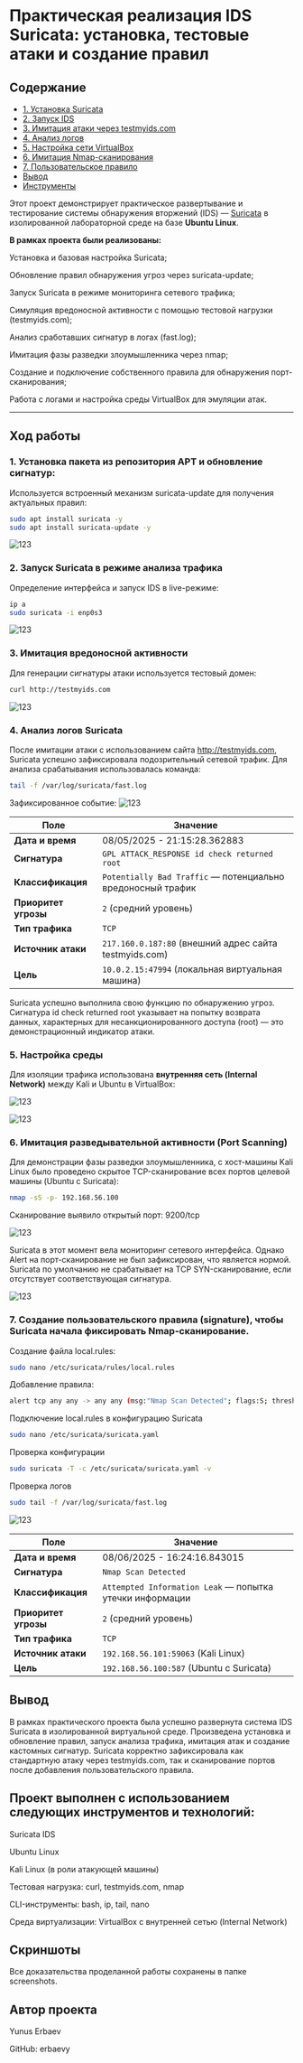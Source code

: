 # Практическая реализация IDS Suricata: установка, тестовые атаки и создание правил

## Содержание

- [1. Установка Suricata](#1-установка-пакета-из-репозитория-apt-и-обновление-сигнатур)
- [2. Запуск IDS](#2-запуск-suricata-в-режиме-анализа-трафика)
- [3. Имитация атаки через testmyids.com](#3-имитация-вредоносной-активности)
- [4. Анализ логов](#4-анализ-логов-suricata)
- [5. Настройка сети VirtualBox](#5-настройка-среды)
- [6. Имитация Nmap-сканирования](#6-имитация-разведывательной-активности-port-scanning)
- [7. Пользовательское правило](#7-Создание-пользовательского-правила-(signature)-чтобы-Suricata-начала-фиксировать-Nmap-сканирование)
- [Вывод](#вывод)
- [Инструменты](#проект-выполнен-с-использованием-следующих-инструментов-и-технологий)


Этот проект демонстрирует практическое развертывание и тестирование системы обнаружения вторжений (IDS) — [Suricata](https://suricata.io) в изолированной лабораторной среде на базе **Ubuntu Linux**.

**В рамках проекта были реализованы:**

Установка и базовая настройка Suricata;

Обновление правил обнаружения угроз через suricata-update;

Запуск Suricata в режиме мониторинга сетевого трафика;

Симуляция вредоносной активности с помощью тестовой нагрузки (testmyids.com);

Анализ сработавших сигнатур в логах (fast.log);

Имитация фазы разведки злоумышленника через nmap;

Создание и подключение собственного правила для обнаружения порт-сканирования;

Работа с логами и настройка среды VirtualBox для эмуляции атак.


---


## Ход работы

### 1. Установка пакета из репозитория APT и обновление сигнатур:

Используется встроенный механизм suricata-update для получения актуальных правил:
```bash
sudo apt install suricata -y
sudo apt install suricata-update -y
```

![123](https://github.com/erbaevy/YunusSecurityLab/blob/main/suricata/screenshots/1-install-update.png)

### 2. Запуск Suricata в режиме анализа трафика
Определение интерфейса и запуск IDS в live-режиме:

```bash
ip a
sudo suricata -i enp0s3
```

![123](https://github.com/erbaevy/YunusSecurityLab/blob/main/suricata/screenshots/2-start-listen.png)

### 3. Имитация вредоносной активности
Для генерации сигнатуры атаки используется тестовый домен:

```bash
curl http://testmyids.com
```
![123](https://github.com/erbaevy/YunusSecurityLab/blob/main/suricata/screenshots/3-attack.png)


### 4. Анализ логов Suricata
После имитации атаки с использованием сайта http://testmyids.com, Suricata успешно зафиксировала подозрительный сетевой трафик. Для анализа срабатывания использовалась команда:

```bash
tail -f /var/log/suricata/fast.log
```
Зафиксированное событие:
![123](https://github.com/erbaevy/YunusSecurityLab/blob/main/suricata/screenshots/4-check-logs.png)

| Поле                 | Значение                                                    |
| -------------------- | ----------------------------------------------------------- |
| **Дата и время**     | 08/05/2025 - 21:15:28.362883                                |
| **Сигнатура**        | `GPL ATTACK_RESPONSE id check returned root`                |
| **Классификация**    | `Potentially Bad Traffic` — потенциально вредоносный трафик |
| **Приоритет угрозы** | `2` (средний уровень)                                       |
| **Тип трафика**      | `TCP`                                                       |
| **Источник атаки**   | `217.160.0.187:80` (внешний адрес сайта testmyids.com)      |
| **Цель**             | `10.0.2.15:47994` (локальная виртуальная машина)            |

Suricata успешно выполнила свою функцию по обнаружению угроз. Сигнатура id check returned root указывает на попытку возврата данных, характерных для несанкционированного доступа (root) — это демонстрационный индикатор атаки.

### 5. Настройка среды

Для изоляции трафика использована **внутренняя сеть (Internal Network)** между Kali и Ubuntu в VirtualBox:

![123](https://github.com/erbaevy/YunusSecurityLab/blob/main/suricata/screenshots/5-kali-network.png)

![123](https://github.com/erbaevy/YunusSecurityLab/blob/main/suricata/screenshots/5-ubuntu-network.png)

### 6. Имитация разведывательной активности (Port Scanning)

Для демонстрации фазы разведки злоумышленника, с хост-машины Kali Linux было проведено скрытое TCP-сканирование всех портов целевой машины (Ubuntu с Suricata):

```bash
nmap -sS -p- 192.168.56.100
```

Сканирование выявило открытый порт: 9200/tcp

![123](https://github.com/erbaevy/YunusSecurityLab/blob/main/suricata/screenshots/6-nmap.png)

Suricata в этот момент вела мониторинг сетевого интерфейса. Однако Alert на порт-сканирование не был зафиксирован, что является нормой. Suricata по умолчанию не срабатывает на TCP SYN-сканирование, если отсутствует соответствующая сигнатура.

![123](https://github.com/erbaevy/YunusSecurityLab/blob/main/suricata/screenshots/7-ps.png)

### 7. Создание пользовательского правила (signature), чтобы Suricata начала фиксировать Nmap-сканирование.

Создание файла local.rules:
```bash
sudo nano /etc/suricata/rules/local.rules

```
Добавление правила:
```bash
alert tcp any any -> any any (msg:"Nmap Scan Detected"; flags:S; threshold:type both, track by_src, count 10, seconds 10; classtype:attempted-recon; sid:1000001; rev:1;)

```

Подключение local.rules в конфигурацию Suricata

```bash
sudo nano /etc/suricata/suricata.yaml

```
Проверка конфигурации 
```bash
sudo suricata -T -c /etc/suricata/suricata.yaml -v

```
Проверка логов 
```bash
sudo tail -f /var/log/suricata/fast.log

```

![123](https://github.com/erbaevy/YunusSecurityLab/blob/main/suricata/screenshots/8-practice.png)

| Поле                 | Значение                                                    |
|----------------------|-------------------------------------------------------------|
| **Дата и время**     | 08/06/2025 - 16:24:16.843015                                 |
| **Сигнатура**        | `Nmap Scan Detected`                                        |
| **Классификация**    | `Attempted Information Leak` — попытка утечки информации    |
| **Приоритет угрозы** | `2` (средний уровень)                                       |
| **Тип трафика**      | `TCP`                                                       |
| **Источник атаки**   | `192.168.56.101:59063` (Kali Linux)                         |
| **Цель**             | `192.168.56.100:587` (Ubuntu с Suricata)                   |


## Вывод

В рамках практического проекта была успешно развернута система IDS Suricata в изолированной виртуальной среде. Произведена установка и обновление правил, запуск анализа трафика, имитация атак и создание кастомных сигнатур. Suricata корректно зафиксировала как стандартную атаку через testmyids.com, так и сканирование портов после добавления пользовательского правила.


## Проект выполнен с использованием следующих инструментов и технологий:

Suricata IDS

Ubuntu Linux

Kali Linux (в роли атакующей машины)

Тестовая нагрузка: curl, testmyids.com, nmap

CLI-инструменты: bash, ip, tail, nano

Среда виртуализации: VirtualBox с внутренней сетью (Internal Network)

## Скриншоты
Все доказательства проделанной работы сохранены в папке screenshots.

## Автор проекта
Yunus Erbaev

GitHub: erbaevy
